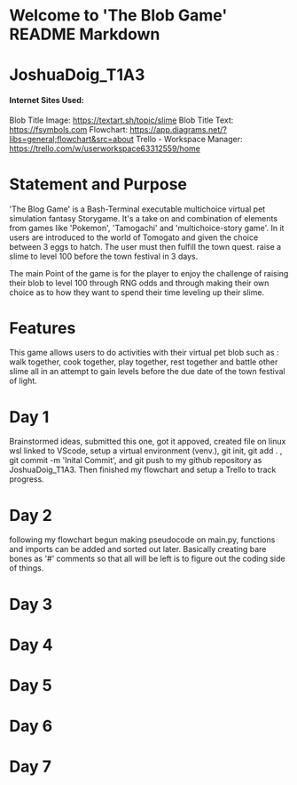 # Welcome to 'The Blob Game' README Markdown 
# JoshuaDoig_T1A3

#### Internet Sites Used:
Blob Title Image: https://textart.sh/topic/slime 
Blob Title Text: https://fsymbols.com 
Flowchart: https://app.diagrams.net/?libs=general;flowchart&src=about
Trello - Workspace Manager: https://trello.com/w/userworkspace63312559/home

# Statement and Purpose
'The Blog Game' is a Bash-Terminal executable multichoice virtual pet simulation fantasy Storygame. It's a take on and combination of elements from games like 'Pokemon', 'Tamogachi' and 'multichoice-story game'. In it users are introduced to the world of Tomogato and given the choice between 3 eggs to hatch. The user must then fulfill the town quest. raise a slime to level 100 before the town festival in 3 days. 

The main Point of the game is for the player to enjoy the challenge of raising their blob to level 100 through RNG odds and through making their own choice as to how they want to spend their time leveling up their slime.

# Features
This game allows users to do activities with their virtual pet blob such as : walk together, cook together, play together, rest together and battle other slime all in an attempt to gain levels before the due date of the town festival of light.


# Day 1
Brainstormed ideas, submitted this one, got it appoved, created file on linux wsl linked to VScode, setup a virtual environment (venv.), git init,  git add . , git commit -m 'Inital Commit', and git push to my github repository as JoshuaDoig_T1A3. Then finished my flowchart and setup a Trello to track progress.
# Day 2 
following my flowchart begun making pseudocode on main.py, functions and imports can be added and sorted out later. Basically creating bare bones as '#' comments so that all will be left is to figure out the coding side of things.
# Day 3 
# Day 4 
# Day 5 
# Day 6 
# Day 7 